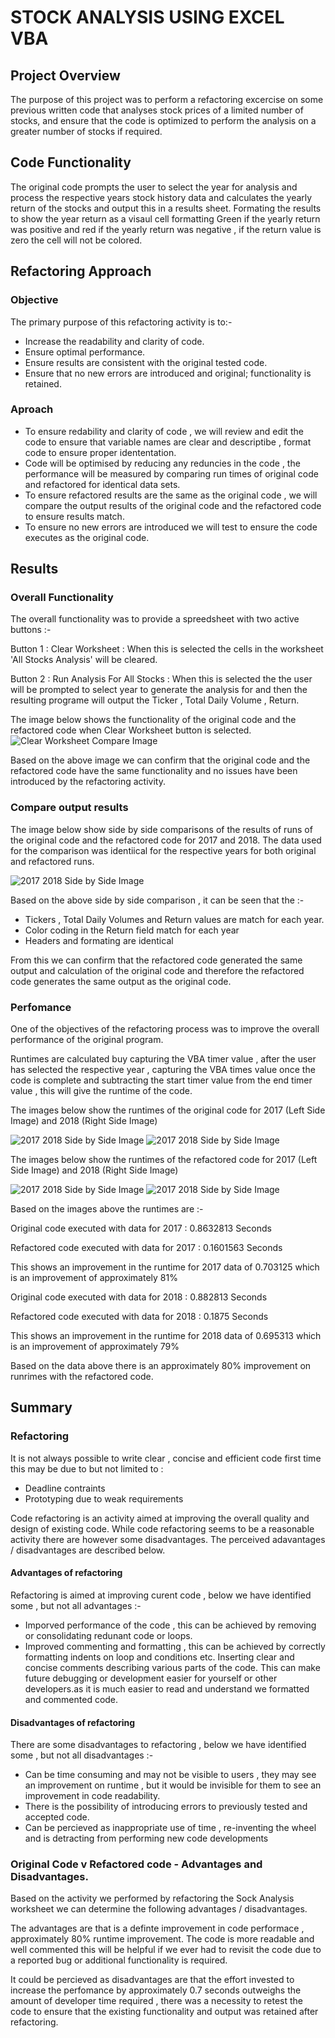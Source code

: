 # STOCK ANALYSIS USING EXCEL VBA

## Project Overview

The purpose of this project was to perform a refactoring excercise on some previous written code that analyses stock prices of a limited number of stocks, and ensure that the code is optimized to perform the analysis on a greater number of stocks if required.

## Code Functionality

The original code prompts the user to select the year for analysis and process the respective years stock history data and calculates the yearly return of the stocks and output this in a results sheet. Formating the results to show the year return as a visaul cell formatting Green if the yearly return was positive and red if the yearly return was negative , if the return value is zero the cell will not be colored.

## Refactoring Approach

### Objective

The primary purpose of this refactoring activity is to:- 

- Increase the readability and clarity of code.
- Ensure optimal performance.
- Ensure results are consistent with the original tested code.
- Ensure that no new errors are introduced and original; functionality is retained.

### Aproach

- To ensure redability and clarity of code , we will review and edit the code to ensure that variable names are clear and descriptibe , format code to ensure proper idententation.
- Code will be optimised by reducing any reduncies in the code , the performance will be measured by comparing run times of original code and refactored for identical data sets.
- To ensure refactored results are the same as the original code , we will compare the output results of the original code and the refactored code to ensure results match.
- To ensure no new errors are introduced we will test to ensure the code executes as the original code.

## Results

### Overall Functionality 

The overall functionality was to provide a spreedsheet with two active buttons :- 

Button 1 : Clear Worksheet             : When this is selected the cells in the worksheet 'All Stocks Analysis' will be cleared.

Button 2 : Run Analysis For All Stocks : When this is selected the the user will be prompted to select year to generate the analysis for and then the resulting programe will                                              output the Ticker , Total Daily Volume , Return.

The image below shows the functionality of the original code and the refactored code when Clear Worksheet button is selected.
![Clear Worksheet Compare Image](/resources/UI_Comparison.PNG)

Based on the above image we can confirm that the original code and the refactored code have the same functionality and no issues have been introduced by the refactoring activity.

### Compare output results

The image below show side by side comparisons of the results of runs of the original code and the refactored code for 2017 and 2018. The data used for the comparison was identiical for the respective years for both original and refactored runs.

![2017 2018 Side by Side Image](/resources/2017_2018_Side_by_Side.PNG)

Based on the above side by side comparison , it can be seen that the :- 
- Tickers , Total Daily Volumes and Return values are match for each year. 
- Color coding in the Return field match for each year
- Headers and formating are identical 

From this we can confirm that the refactored code generated the same output and calculation of the original code and therefore the refactored code generates the same output as the original code.

### Perfomance

One of the objectives of the refactoring process was to improve the overall performance of the original program.

Runtimes are calculated buy capturing the VBA timer value , after the user has selected the respective year , capturing the VBA times value once the code is complete and subtracting the start timer value from the end timer value , this will give the runtime of the code.

The images below show the runtimes of the original code for 2017 (Left Side Image) and 2018 (Right Side Image)
 
![2017  2018 Side by Side Image](/resources/Original_Challenge_2017.png)           ![2017 2018 Side by Side Image](/resources/Original_Challenge_2018.png)

The images below show the runtimes of the refactored code for 2017 (Left Side Image) and 2018 (Right Side Image)
 
![2017 2018 Side by Side Image](/resources/VBA_Challenge_2017.png)           ![2017 2018 Side by Side Image](/resources/VBA_Challenge_2018.png)

Based on the images above the runtimes are :- 

Original code executed with data for 2017   : 0.8632813 Seconds

Refactored code executed with data for 2017 : 0.1601563 Seconds

This shows an improvement in the runtime for 2017 data of 0.703125 which is an improvement of approximately 81%

Original code executed with data for 2018   : 0.882813 Seconds

Refactored code executed with data for 2018 : 0.1875 Seconds

This shows an improvement in the runtime for 2018 data of 0.695313 which is an improvement of approximately 79%

Based on the data above there is an approximately 80% improvement on runrimes with the refactored code.


## Summary


### Refactoring

It is not always possible to write clear , concise and efficient code first time this may be due to but not limited to :
- Deadline contraints 
- Prototyping due to weak requirements

Code refactoring is an activity aimed at improving the overall quality and design of existing code. While code refactoring seems to be a reasonable activity there are however some disadvantages. The perceived adavantages / disadvantages are described below.


#### Advantages of refactoring
Refactoring is aimed at improving curent code , below we have identified some , but not all advantages :- 
- Imporved performance of the code , this can be achieved by removing or consolidating redunant code or loops.
- Improved commenting and formatting , this can be achieved by correctly formatting indents on loop and conditions etc. Inserting clear and concise comments describing various parts of the code. This can make future debugging or development easier for yourself or other developers.as it is much easier to read and understand we formatted and commented code.

#### Disadvantages of refactoring

There are some disadvantages to refactoring , below we have identified some , but not all disadvantages :- 
- Can be time consuming and may not be visible to users , they may see an improvement on runtime , but it would be invisible for them to see an improvement in code readability.
- There is the possibility of introducing errors to previously tested and accepted code.
- Can be percieved as inappropriate use of time , re-inventing the wheel and is detracting from performing new code developments


### Original Code v Refactored code - Advantages and Disadvantages.

Based on the activity we performed by refactoring the Sock Analysis worksheet we can determine the following advantages / disadvantages.

The advantages are that is a definte improvement in code performace , approximately 80% runtime improvement. The code is more readable and well commented this will be helpful if we ever had to revisit the code due to a reported bug or additional functionality is required.

It could be percieved as disadvantages are that the effort invested to increase the perfomance by approximately 0.7 seconds outweighs the amount of developer time required , there was a necessity to retest the code to ensure that the existing functionality and output was retained after refactoring.

